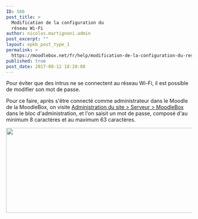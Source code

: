 ```yaml
---
ID: 586
post_title: >
  Modification de la configuration du
  réseau Wi-Fi
author: nicolas.martignoni.admin
post_excerpt: ""
layout: epkb_post_type_1
permalink: >
  https://moodlebox.net/fr/help/modification-de-la-configuration-du-reseau-wi-fi/
published: true
post_date: 2017-08-12 18:20:08
---
```

Pour éviter que des intrus ne se connectent au réseau Wi-Fi, il est possible de modifier son mot de passe.

Pour ce faire, après s'être connecté comme administrateur dans le Moodle de la MoodleBox, on visite <a href="http://moodlebox.home/admin/tool/moodlebox/index.php" target="_blank" rel="noopener">Administration du site &gt; Serveur &gt; MoodleBox</a> dans le bloc d'administration, et l'on saisit un mot de passe, composé d'au minimum 8 caractères et au maximum 63 caractères.

<a href="https://moodlebox.net/fr/wp-content/uploads/sites/4/2017/08/wifipassword-fr.png"><img class="alignnone size-full wp-image-589" src="https://moodlebox.net/fr/wp-content/uploads/sites/4/2017/08/wifipassword-fr.png" alt="" width="761" height="230" /></a>